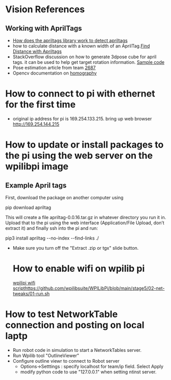 # Vision References
## Working with AprilTags
* [How does the apriltags library work to detect apriltags]( https://pyimagesearch.com/2020/11/02/apriltag-with-python/)
* how to calculate distance with a known width of an AprilTag.[Find Distance with Apriltags](https://pyimagesearch.com/2015/01/19/find-distance-camera-objectmarker-using-python-opencv/)
* StackOverflow discussion on how to generate 3dpose cube for april tags. it can be used to help get target rotation information. [Sample code](https://stackoverflow.com/questions/59044973/how-do-i-draw-a-line-indicating-the-orientation-of-an-apriltag)
*  Pose estimation article from team [2687
](https://medium.com/analytics-vidhya/using-homography-for-pose-estimation-in-opencv-a7215f260fdd)
* Opencv documentation on [homography
](https://docs.opencv.org/4.x/d9/dab/tutorial_homography.html)

# How to connect to pi with ethernet for the first time
* original ip address for pi is 169.254.133.215. bring up web browser http://169.254.144.215

# How to update or install packages to the pi using the web server on the wpilibpi image
## Example April tags
First, download the package on another computer using

pip download apriltag

This will create a file apriltag-0.0.16.tar.gz in whatever directory you run it in. Upload that to the pi using the web interface (Application/File Upload, don’t extract it) and finally ssh into the pi and run:

pip3 install apriltag --no-index --find-links ./
* Make sure you turn off the "Extract .zip or tgx" slide button.

  # How to enable wifi on wpilib pi
  [wpilipi wifi script](https://github.com/wpilibsuite/WPILibPi/blob/main/stage5/02-net-tweaks/01-run.sh)https://github.com/wpilibsuite/WPILibPi/blob/main/stage5/02-net-tweaks/01-run.sh

# How to test NetworkTable connection and posting on local laptp
* Run robot code in simulation to start a NetworkTables server.
* Run Wpilib tool "OutlineViewer"
* Configure outline viewr to connect to Robot server
  * Options->Setttings : specify localhost for team/ip field. Select Apply
  * modify python code to use "127.0.0.1" when setting ntinst server.

